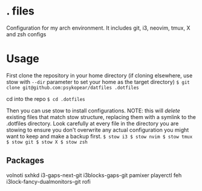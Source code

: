 # . files

Configuration for my arch environment.
It includes git, i3, neovim, tmux, X and zsh configs

# Usage

First clone the repository in your home directory (if cloning elsewhere, use stow with `--dir` parameter to set your home as the target directory)
`
$ git clone git@github.com:psykopear/datfiles .dotfiles
`

cd into the repo
`
$ cd .dotfiles
`

Then you can use stow to install configurations.
NOTE: this will *delete* existing files that match stow structure, replacing them with a symlink to the .dotfiles directory.
Look carefully at every file in the directory you are stowing to ensure you don't overwrite any actual configuration you might want to keep and make a backup first.
`
$ stow i3
$ stow nvim
$ stow tmux
$ stow git
$ stow X
$ stow zsh
`

## Packages

volnoti sxhkd i3-gaps-next-git i3blocks-gaps-git pamixer playerctl feh i3lock-fancy-dualmonitors-git rofi

